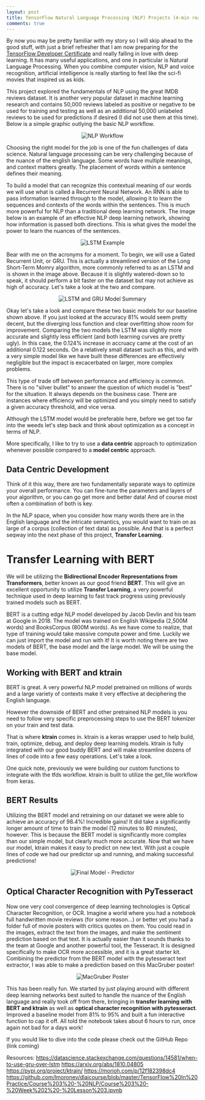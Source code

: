 ```yaml
---
layout: post
title: TensorFlow Natural Language Processing (NLP) Projects (4-min read)
comments: true
---
```

By now you may be pretty familiar with my story so I will skip ahead to the good stuff, with just a brief refresher that I am now preparing for the <a href="https://www.tensorflow.org/certificate" target="_blank">TensorFlow Developer Certificate</a> and really falling in love with deep learning.  It has many useful applications, and one in particular is Natural Language Processing. When you combine computer vision, NLP and voice recognition, artificial intelligence is really starting to feel like the sci-fi movies that inspired us as kids.

This project explored the fundamentals of NLP using the great IMDB reviews dataset.  It is another very popular dataset in machine learning research and contains 50,000 reviews labeled as positive or negative to be used for training and testing as well as an additional 50,000 unlabeled reviews to be used for predictions if desired (I did not use them at this time).  Below is a simple graphic outlying the basic NLP workflow.

<p align="center">
    <img src="../images/nlp.jepg" id="dnlp" alt="NLP Workflow">
</p>

Choosing the right model for the job is one of the fun challenges of data science.  Natural language processing can be very challenging because of the nuance of the english language.  Some words have multiple meanings, and context matters greatly.  The placement of words within a sentence defines their meaning.

To build a model that can recognize this contextual meaning of our words we will use what is called a Recurrent Neural Network.  An RNN is able to pass information learned through to the model, allowing it to learn the sequences and contexts of the words within the sentences.  This is much more powerful for NLP than a traditional deep learning network.  The image below is an example of an effective NLP deep learning network, showing how information is passed both directions.  This is what gives the model the power to learn the nuances of the sentences.

<p align="center">
    <img src="../images/lstm.png" id="lstm" alt="LSTM Example">
</p>

Bear with me on the acronyms for a moment.  To begin, we will use a Gated Recurrent Unit, or GRU.  This is actually a streamlined version of the Long Short-Term Momry algorithm, more commonly referred to as an LSTM and is shown in the image above.  Because it is slightly watered-down so to speak, it should perform a bit faster on the dataset but may not achieve as high of accuracy.  Let's take a look at the two and compare.

<p align="center">
    <img src="../images/lstm_gru.jpg" id="lstm_gru" alt="LSTM and GRU Model Summary">
</p>

Okay let's take a look and compare these two basic models for our baseline shown above.  If you just looked at the accuracy 81% would seem pretty decent, but the diverging loss function and clear overfitting show room for improvement.  Comparing the two models the LSTM was slightly more accurate and slightly less efficient (and both learning curves are pretty ugly). In this case, the 0.124% increase in accruacy came at the cost of an additional 0.122 seconds. On a relatively small dataset such as this, and with a very simple model like we have built these differences are effectively negligible but the impact is excacerbated on larger, more complex problems.

This type of trade off between performance and efficiency is common. There is no "silver bullet" to answer the question of which model is "best" for the situation. It always depends on the business case. There are instances where efficiency will be optimized and you simply need to satisfy a given accuracy threshold, and vice versa.

Although the LSTM model would be preferable here, before we get too far into the weeds let's step back and think about optimization as a concept in terms of NLP.

More specifically, I like to try to use a **data centric** approach to optimization whenever possible compared to a **model centric** approach.

## Data Centric Development ##

Think of it this way, there are two fundamentally separate ways to optimize your overall performance.  You can fine-tune the parameters and layers of your algorithm, or you can go get more and better data!  And of course most often a combination of both is key.

In the NLP space, when you consider how many words there are in the English language and the intricate semantics, you would want to train on as large of a corpus (collection of text data) as possible.  And that is a perfect seqway into the next phase of this project, **Transfer Learning**.

# Transfer Learning with BERT #

We will be utilizing the **Bidirectional Encoder Representations from Transformers**, better known as our good friend **BERT**.  This will give an excellent opportunity to utilize **Transfer Learning**, a very powerful technique used in deep learning to fast track progress using previously trained models such as BERT.

BERT is a cutting edge NLP model developed by Jacob Devlin and his team at Google in 2018.  The model was trained on English Wikipedia (2,500M words) and BooksCorpus (800M words).  As we have come to realize, that type of training would take massive compute power and time.  Luckily we can just import the model and run with it!  It is worth noting there are two models of BERT, the base model and the large model.  We will be using the base model.

## Working with BERT and ktrain ##

BERT is great.  A very powerful NLP model pretrained on millions of words and a large variety of contexts make it very effective at deciphering the English language.  

However the downside of BERT and other pretrained NLP models is you need to follow very specific preprocessing steps to use the BERT tokenizer on your train and test data.

That is where **ktrain** comes in.  ktrain is a keras wrapper used to help build, train, optimize, debug, and deploy deep learning models.  ktrain is fully integrated with our good buddy BERT and will make streamline dozens of lines of code into a few easy operations.  Let's take a look. 

One quick note, previously we were building our custom functions to integrate with the tfds workflow.  ktrain is built to utilize the get_file workflow from keras.

## BERT Results ##

Utilizing the BERT model and retraining on our dataset we were able to achieve an accuracy of 98.4%!  Incredible gains!  It did take a significantly longer amount of time to train the model (12 minutes to 80 minutes), however.  This is because the BERT model is significantly more complex than our simple model, but clearly much more accurate.  Now that we have our model, ktrain makes it easy to predict on new text.  With just a couple lines of code we had our predictor up and running, and making successful predictions!

<p align="center">
    <img src="../images/predictor.jpg" id="predictor" alt="Final Model - Predictor">
</p>

## Optical Character Recognition with PyTesseract ##

Now one very cool convergence of deep learning technologies is Optical Character Recognition, or OCR.  Imagine a world where you had a notebook full handwritten movie reviews (for some reason...) or better yet you had a folder full of movie posters with critics quotes on them.  You could read in the images, extract the text from the images, and make the sentiment prediction based on that text.  It is actually easier than it sounds thanks to the team at Google and another powerful tool, the Tesseract.  It is designed specifically to make OCR more accessible, and it is a great starter kit.  Combining the predictor from the BERT model with the pytesseract text extractor, I was able to make a prediction based on this MacGruber poster!

<p align="center">
    <img src="../images/macgruber.jpg" id="macgruber" alt="MacGruber Poster">
</p>

This has been really fun.  We started by just playing around with different deep learning networks best suited to handle the nuance of the English language and really took off from there, bringing in **transfer learning with BERT and ktrain** as well as **optical character recognition with pytesseract**.  Improved a baseline model from 81% to 95% and built a fun interactive function to cap it off.  All told the notebook takes about 6 hours to run, once again not bad for a days work!

If you would like to dive into the code please check out the GitHub Repo (link coming)

Resources:
https://datascience.stackexchange.com/questions/14581/when-to-use-gru-over-lstm
https://arxiv.org/abs/1810.04805
https://pypi.org/project/ktrain/
https://morioh.com/p/12f182398dc4
https://github.com/lmoroney/dlaicourse/blob/master/TensorFlow%20In%20Practice/Course%203%20-%20NLP/Course%203%20-%20Week%202%20-%20Lesson%203.ipynb